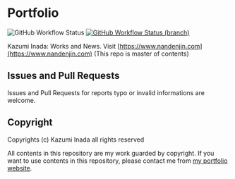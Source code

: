 # Portfolio

![GitHub Workflow Status](https://img.shields.io/github/workflow/status/nandenjin/portfolio/CI?label=CI&style=flat-square)
[![GitHub Workflow Status (branch)](https://img.shields.io/github/workflow/status/nandenjin/portfolio-nuxt/CI/master?label=Site%20build&style=flat-square)](https://github.com/nandenjin/portfolio-nuxt)


Kazumi Inada: Works and News. Visit [https://www.nandenjin.com](https://www.nandenjin.com) (This repo is master of contents)

## Issues and Pull Requests

Issues and Pull Requests for reports typo or invalid informations are welcome.

## Copyright
Copyrights (c) Kazumi Inada all rights reserved

All contents in this repository are my work guarded by copyright. If you want to use contents in this repository, please contact me from [my portfolio website](https://www.nandenjin.com/profile).
